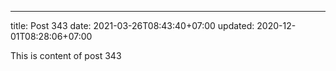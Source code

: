 ---
title: Post 343
date: 2021-03-26T08:43:40+07:00
updated: 2020-12-01T08:28:06+07:00

This is content of post 343
